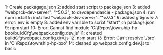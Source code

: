 1: Create packagage.json
2: added start script to package.json
3: added "webpack-dev-server": "^5.0.3", to devdependancie - package.json
4: run npm install
5: installed "webpack-dev-server": "^5.0.3"
6: added gitignore
7: error: env is empty
8: added env variable to script "start" on package.json
9: npm start
10: Error: Cannot find module 'C:\Repos\township-hp-boo\buildCfg\webpack.config.dev.js'
11: created buildCfg\webpack.config.dev.js
12: npm start
13:  Error: Can't resolve './src' in 'C:\Repos\township-hp-boo' 
14: cleaned up webpack.config.dev.js to basic 

